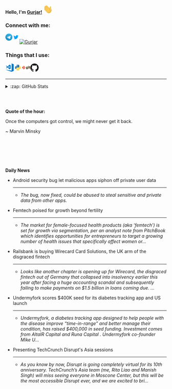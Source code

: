 #### Hello, I'm [Gurjar!](https://GurjarKing.github.io) <img src="https://raw.githubusercontent.com/ABSphreak/ABSphreak/master/gifs/Hi.gif" width="30px"></h2>


### Connect with me:

[<img align="left" alt="Gurjar | Telegram" width="22px" src="https://raw.githubusercontent.com/github/explore/80688e429a7d4ef2fca1e82350fe8e3517d3494d/topics/telegram/telegram.png" />][Telegram]
[<img align="left" alt="Gurjar | Twitter" width="22px" src="https://raw.githubusercontent.com/github/explore/80688e429a7d4ef2fca1e82350fe8e3517d3494d/topics/twitter/twitter.png" />][Twitter]

<br > <a href="https://github.com/GurjarKing"><img src="https://komarev.com/ghpvc/?username=GurjarKing" alt="Gurjar" /></a> <br />

<!-- <br >

![](https://visitor-badge.glitch.me/badge?page_id=GurjarKing)

<br /> -->

### Things that I use:

[<img align="left" alt="Visual Studio Code" width="26px" src="https://raw.githubusercontent.com/github/explore/80688e429a7d4ef2fca1e82350fe8e3517d3494d/topics/visual-studio-code/visual-studio-code.png" />][VSCode]
[<img align="left" alt="Python" width="26px" src="https://raw.githubusercontent.com/github/explore/80688e429a7d4ef2fca1e82350fe8e3517d3494d/topics/python/python.png" />][Python]
[<img align="left" alt="Git" width="26px" src="https://raw.githubusercontent.com/github/explore/80688e429a7d4ef2fca1e82350fe8e3517d3494d/topics/git/git.png" />][Git]
[<img align="left" alt="GitHub" width="26px" src="https://raw.githubusercontent.com/github/explore/78df643247d429f6cc873026c0622819ad797942/topics/github/github.png" />][Github]

<br />
<br />

---
<details>
  <summary>:zap: GitHub Stats</summary>

<img align="left" alt="Gurjar's Github Stats" src="https://github-readme-stats.vercel.app/api?username=GurjarKing&show_icons=true&hide_border=true&count_private=true&include_all_commit=true&theme=algolia" />

</details>

<!-- ### 🔔 My latest tweet
<a href="https://twitter.com/Gurjar_King43" target="_blank">
	<img src="https://github.com/GurjarKing/GurjarKing/raw/master/tweet.png" width="70%" align="center" alt="Click to view on Twitter" title="My latest tweet, as an image"/>
</a> -->
<br>

<pre>

</pre>

**Quote of the hour:**

Once the computers got control, we might never get it back.

~ Marvin Minsky
<pre>

</pre>
<br>
<pre>


</pre>
<strong>Daily News</strong>
  
  - Android security bug let malicious apps siphon off private user data
     <hr/>
     
      - *The bug, now fixed, could be abused to steal sensitive and private data from other apps.*
     
  - Femtech poised for growth beyond fertility
      <hr/>
      
      - *The market for female-focused health products (aka ‘femtech’) is set for growth via segmentation, per an analyst note from PitchBook which identifies opportunities for entrepreneurs to target a growing number of health issues that specifically affect women or…*
      
  - Railsbank is buying Wirecard Card Solutions, the UK arm of the disgraced fintech
      <hr/>
      
      - *Looks like another chapter is opening up for Wirecard, the disgraced fintech out of Germany that collapsed into insolvency earlier this year after facing a huge accounting scandal and subsequently failing to make payments on $1.5 billion in loans coming due. …*
      
  - Undermyfork scores $400K seed for its diabetes tracking app and US launch
      <hr/>
      
      - *Undermyfork, a diabetes tracking app designed to help people with the disease improve “time-in-range” and better manage their condition, has raised $400,000 in seed funding. Investment comes from AltaIR Capital and Runa Capital . Undermyfork co-founder Mike U…*
       
  - Presenting TechCrunch Disrupt's Asia sessions
      <hr/>
       
       - *As you know by now, Disrupt is going completely virtual for its 10th anniversary. TechCrunch’s Asia team (me, Rita Liao and Manish Singh) will miss seeing everyone in Moscone Center, but this will be the most accessible Disrupt ever, and we are excited to bri…*
      

<br />

[VSCode]: https://code.visualstudio.com/
[Python]: https://www.python.org/
[Git]: https://git-scm.com/
[Github]: https://github.com/
[Telegram]: https://t.me/Gurjar_King/
[Twitter]: https://twitter.com/Gurjar_King43/
